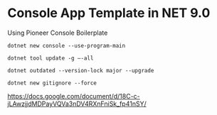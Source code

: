 # Console App Template in NET 9.0

Using Pioneer Console Boilerplate

```
dotnet new console --use-program-main

dotnet tool update -g –-all

dotnet outdated --version-lock major --upgrade

dotnet new gitignore --force
```

https://docs.google.com/document/d/18C-c-jLAwzjjdMDPayVQVa3nDV4RXnFniSk_fp41nSY/
